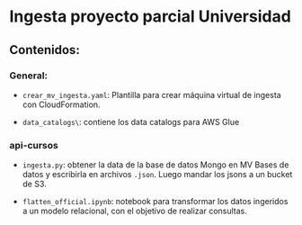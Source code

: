# Ingesta proyecto parcial Universidad

## Contenidos:

### General:

- `crear_mv_ingesta.yaml`: Plantilla para crear máquina virtual de ingesta con CloudFormation.

- `data_catalogs\`: contiene los data catalogs para AWS Glue

### api-cursos

- `ingesta.py`: obtener la data de la base de datos Mongo en MV Bases de datos y escribirla en archivos `.json`. Luego mandar los jsons a un bucket de S3.

- `flatten_official.ipynb`: notebook para transformar los datos ingeridos a un modelo relacional, con el objetivo de realizar consultas. 